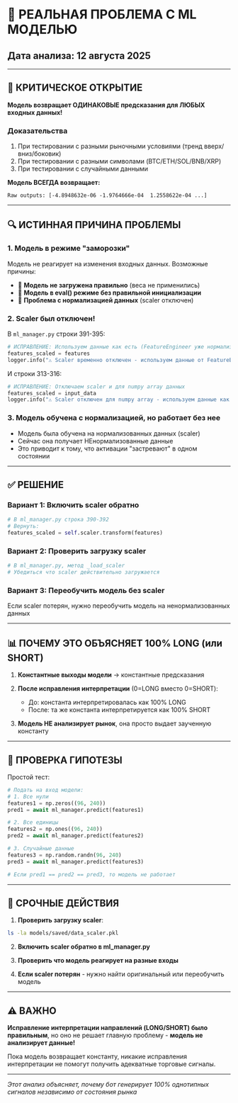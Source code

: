 # 🚨 РЕАЛЬНАЯ ПРОБЛЕМА С ML МОДЕЛЬЮ

## Дата анализа: 12 августа 2025

---

## 🔴 КРИТИЧЕСКОЕ ОТКРЫТИЕ

**Модель возвращает ОДИНАКОВЫЕ предсказания для ЛЮБЫХ входных данных!**

### Доказательства

1. При тестировании с разными рыночными условиями (тренд вверх/вниз/боковик)
2. При тестировании с разными символами (BTC/ETH/SOL/BNB/XRP)
3. При тестировании с случайными данными

**Модель ВСЕГДА возвращает:**

```
Raw outputs: [-4.8948632e-06 -1.9764666e-04  1.2558622e-04 ...]
```

---

## 🔍 ИСТИННАЯ ПРИЧИНА ПРОБЛЕМЫ

### 1. **Модель в режиме "заморозки"**

Модель не реагирует на изменения входных данных. Возможные причины:

- 🔴 **Модель не загружена правильно** (веса не применились)
- 🔴 **Модель в eval() режиме без правильной инициализации**
- 🔴 **Проблема с нормализацией данных** (scaler отключен)

### 2. **Scaler был отключен!**

В `ml_manager.py` строки 391-395:

```python
# ИСПРАВЛЕНИЕ: Используем данные как есть (FeatureEngineer уже нормализовал)
features_scaled = features
logger.info("⚠️ Scaler временно отключен - используем данные от FeatureEngineer как есть")
```

И строки 313-316:

```python
# ИСПРАВЛЕНИЕ: Отключаем scaler и для numpy array данных
features_scaled = input_data
logger.info("⚠️ Scaler отключен для numpy array - используем данные как есть")
```

### 3. **Модель обучена с нормализацией, но работает без нее**

- Модель была обучена на нормализованных данных (scaler)
- Сейчас она получает НЕнормализованные данные
- Это приводит к тому, что активации "застревают" в одном состоянии

---

## ✅ РЕШЕНИЕ

### Вариант 1: Включить scaler обратно

```python
# В ml_manager.py строка 390-392
# Вернуть:
features_scaled = self.scaler.transform(features)
```

### Вариант 2: Проверить загрузку scaler

```python
# В ml_manager.py, метод _load_scaler
# Убедиться что scaler действительно загружается
```

### Вариант 3: Переобучить модель без scaler

Если scaler потерян, нужно переобучить модель на ненормализованных данных

---

## 📊 ПОЧЕМУ ЭТО ОБЪЯСНЯЕТ 100% LONG (или SHORT)

1. **Константные выходы модели** → константные предсказания
2. **После исправления интерпретации** (0=LONG вместо 0=SHORT):
   - До: константа интерпретировалась как 100% LONG
   - После: та же константа интерпретируется как 100% SHORT

3. **Модель НЕ анализирует рынок**, она просто выдает заученную константу

---

## 🎯 ПРОВЕРКА ГИПОТЕЗЫ

Простой тест:

```python
# Подать на вход модели:
# 1. Все нули
features1 = np.zeros((96, 240))
pred1 = await ml_manager.predict(features1)

# 2. Все единицы
features2 = np.ones((96, 240))
pred2 = await ml_manager.predict(features2)

# 3. Случайные данные
features3 = np.random.randn(96, 240)
pred3 = await ml_manager.predict(features3)

# Если pred1 == pred2 == pred3, то модель не работает
```

---

## 🚀 СРОЧНЫЕ ДЕЙСТВИЯ

1. **Проверить загрузку scaler**:

```bash
ls -la models/saved/data_scaler.pkl
```

2. **Включить scaler обратно в ml_manager.py**

3. **Проверить что модель реагирует на разные входы**

4. **Если scaler потерян** - нужно найти оригинальный или переобучить модель

---

## ⚠️ ВАЖНО

**Исправление интерпретации направлений (LONG/SHORT) было правильным**, но оно не решает главную проблему - **модель не анализирует данные!**

Пока модель возвращает константу, никакие исправления интерпретации не помогут получить адекватные торговые сигналы.

---

*Этот анализ объясняет, почему бот генерирует 100% однотипных сигналов независимо от состояния рынка*
